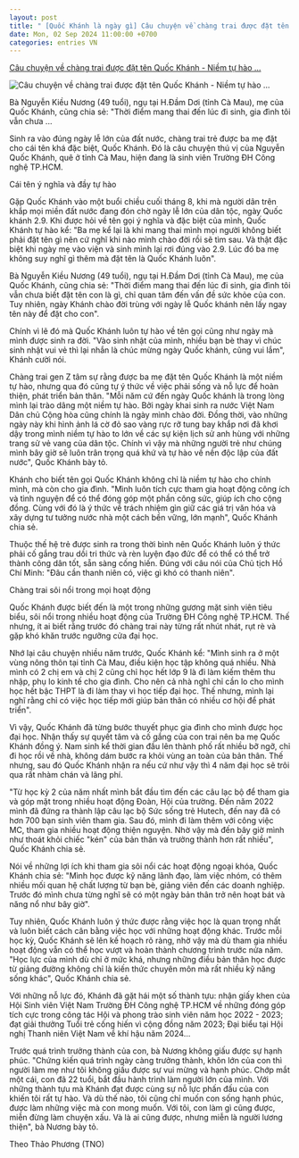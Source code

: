 ```yaml
---
layout: post
title: " [Quốc Khánh là ngày gì] Câu chuyện về chàng trai được đặt tên Quốc Khánh - Niềm tự hào ..."
date: Mon, 02 Sep 2024 11:00:00 +0700
categories: entries VN
---
```

[Câu chuyện về chàng trai được đặt tên Quốc Khánh - Niềm tự hào ...](https://baogialai.com.vn/cau-chuyen-ve-chang-trai-duoc-dat-ten-la-quoc-khanh-post291383.html)

![Câu chuyện về chàng trai được đặt tên Quốc Khánh - Niềm tự hào ...](https://image.baogialai.com.vn/1200x630/Uploaded/2024/dwkoudfxqdayukco/2024_09_02/cau-chuyen-ve-chang-trai-duoc-dat-ten-la-quoc-khanh-2722.jpg)

Bà Nguyễn Kiều Nương (49 tuổi), ngụ tại H.Đầm Dơi (tỉnh Cà Mau), mẹ của Quốc Khánh, cũng chia sẻ: "Thời điểm mang thai đến lúc đi sinh, gia đình tôi vẫn chưa ...

Sinh ra vào đúng ngày lễ lớn của đất nước, chàng trai trẻ được ba mẹ đặt cho cái tên khá đặc biệt, Quốc Khánh. Đó là câu chuyện thú vị của Nguyễn Quốc Khánh, quê ở tỉnh Cà Mau, hiện đang là sinh viên Trường ĐH Công nghệ TP.HCM.

Cái tên ý nghĩa và đầy tự hào

Gặp Quốc Khánh vào một buổi chiều cuối tháng 8, khi mà người dân trên khắp mọi miền đất nước đang đón chờ ngày lễ lớn của dân tộc, ngày Quốc khánh 2.9. Khi được hỏi về tên gọi ý nghĩa và đặc biệt của mình, Quốc Khánh tự hào kể: "Ba mẹ kể lại là khi mang thai mình mọi người không biết phải đặt tên gì nên cứ nghĩ khi nào mình chào đời rồi sẽ tìm sau. Và thật đặc biệt khi ngày mẹ vào viện và sinh mình lại rơi đúng vào 2.9. Lúc đó ba mẹ không suy nghĩ gì thêm mà đặt tên là Quốc Khánh luôn".

Bà Nguyễn Kiều Nương (49 tuổi), ngụ tại H.Đầm Dơi (tỉnh Cà Mau), mẹ của Quốc Khánh, cũng chia sẻ: "Thời điểm mang thai đến lúc đi sinh, gia đình tôi vẫn chưa biết đặt tên con là gì, chỉ quan tâm đến vấn đề sức khỏe của con. Tuy nhiên, ngày Khánh chào đời trùng với ngày lễ Quốc khánh nên lấy ngay tên này để đặt cho con".

Chính vì lẽ đó mà Quốc Khánh luôn tự hào về tên gọi cũng như ngày mà mình được sinh ra đời. "Vào sinh nhật của mình, nhiều bạn bè thay vì chúc sinh nhật vui vẻ thì lại nhắn là chúc mừng ngày Quốc khánh, cũng vui lắm", Khánh cười nói.

Chàng trai gen Z tâm sự rằng được ba mẹ đặt tên Quốc Khánh là một niềm tự hào, nhưng qua đó cũng tự ý thức về việc phải sống và nỗ lực để hoàn thiện, phát triển bản thân. "Mỗi năm cứ đến ngày Quốc khánh là trong lòng mình lại trào dâng một niềm tự hào. Bởi ngày khai sinh ra nước Việt Nam Dân chủ Cộng hòa cũng chính là ngày mình chào đời. Đồng thời, vào những ngày này khi hình ảnh lá cờ đỏ sao vàng rực rỡ tung bay khắp nơi đã khơi dậy trong mình niềm tự hào to lớn về các sự kiện lịch sử anh hùng với những trang sử vẻ vang của dân tộc. Chính vì vậy mà những người trẻ như chúng mình bây giờ sẽ luôn trân trọng quá khứ và tự hào về nền độc lập của đất nước", Quốc Khánh bày tỏ.

Khánh cho biết tên gọi Quốc Khánh không chỉ là niềm tự hào cho chính mình, mà còn cho gia đình. "Mình luôn tích cực tham gia hoạt động công ích và tình nguyện để có thể đóng góp một phần công sức, giúp ích cho cộng đồng. Cùng với đó là ý thức về trách nhiệm gìn giữ các giá trị văn hóa và xây dựng tư tưởng nước nhà một cách bền vững, lớn mạnh", Quốc Khánh chia sẻ.

Thuộc thế hệ trẻ được sinh ra trong thời bình nên Quốc Khánh luôn ý thức phải cố gắng trau dồi tri thức và rèn luyện đạo đức để có thể có thể trở thành công dân tốt, sẵn sàng cống hiến. Đúng với câu nói của Chủ tịch Hồ Chí Minh: "Đâu cần thanh niên có, việc gì khó có thanh niên".

Chàng trai sôi nổi trong mọi hoạt động

Quốc Khánh được biết đến là một trong những gương mặt sinh viên tiêu biểu, sôi nổi trong nhiều hoạt động của Trường ĐH Công nghệ TP.HCM. Thế nhưng, ít ai biết rằng trước đó chàng trai này từng rất nhút nhát, rụt rè và gặp khó khăn trước ngưỡng cửa đại học.

Nhớ lại câu chuyện nhiều năm trước, Quốc Khánh kể: "Mình sinh ra ở một vùng nông thôn tại tỉnh Cà Mau, điều kiện học tập không quá nhiều. Nhà mình có 2 chị em và chị 2 cũng chỉ học hết lớp 9 là đi làm kiếm thêm thu nhập, phụ lo kinh tế cho gia đình. Cho nên cả nhà nghĩ chỉ cần lo cho mình học hết bậc THPT là đi làm thay vì học tiếp đại học. Thế nhưng, mình lại nghĩ rằng chỉ có việc học tiếp mới giúp bản thân có nhiều cơ hội để phát triển".

Vì vậy, Quốc Khánh đã từng bước thuyết phục gia đình cho mình được học đại học. Nhận thấy sự quyết tâm và cố gắng của con trai nên ba mẹ Quốc Khánh đồng ý. Nam sinh kể thời gian đầu lên thành phố rất nhiều bỡ ngỡ, chỉ đi học rồi về nhà, không dám bước ra khỏi vùng an toàn của bản thân. Thế nhưng, sau đó Quốc Khánh nhận ra nếu cứ như vậy thì 4 năm đại học sẽ trôi qua rất nhàm chán và lãng phí.

"Từ học kỳ 2 của năm nhất mình bắt đầu tìm đến các câu lạc bộ để tham gia và góp mặt trong nhiều hoạt động Đoàn, Hội của trường. Đến năm 2022 mình đã đứng ra thành lập câu lạc bộ Sức sống trẻ Hutech, đến nay đã có hơn 700 bạn sinh viên tham gia. Sau đó, mình đi làm thêm với công việc MC, tham gia nhiều hoạt động thiện nguyện. Nhờ vậy mà đến bây giờ mình như thoát khỏi chiếc "kén" của bản thân và trưởng thành hơn rất nhiều", Quốc Khánh chia sẻ.

Nói về những lợi ích khi tham gia sôi nổi các hoạt động ngoại khóa, Quốc Khánh chia sẻ: "Mình học được kỹ năng lãnh đạo, làm việc nhóm, có thêm nhiều mối quan hệ chất lượng từ bạn bè, giảng viên đến các doanh nghiệp. Trước đó mình chưa từng nghĩ sẽ có một ngày bản thân trở nên hoạt bát và năng nổ như bây giờ".

Tuy nhiên, Quốc Khánh luôn ý thức được rằng việc học là quan trọng nhất và luôn biết cách cân bằng việc học với những hoạt động khác. Trước mỗi học kỳ, Quốc Khánh sẽ lên kế hoạch rõ ràng, nhờ vậy mà dù tham gia nhiều hoạt động vẫn có thể học vượt và hoàn thành chương trình trước nửa năm. "Học lực của mình dù chỉ ở mức khá, nhưng những điều bản thân học được từ giảng đường không chỉ là kiến thức chuyên môn mà rất nhiều kỹ năng sống khác", Quốc Khánh chia sẻ.

Với những nỗ lực đó, Khánh đã gặt hái một số thành tựu: nhận giấy khen của Hội Sinh viên Việt Nam Trường ĐH Công nghệ TP.HCM về những đóng góp tích cực trong công tác Hội và phong trào sinh viên năm học 2022 - 2023; đạt giải thưởng Tuổi trẻ cống hiến vì cộng đồng năm 2023; Đại biểu tại Hội nghị Thanh niên Việt Nam về khí hậu năm 2024…

Trước quá trình trưởng thành của con, bà Nương không giấu được sự hạnh phúc. "Chứng kiến quá trình ngày càng trưởng thành, khôn lớn của con thì người làm mẹ như tôi không giấu được sự vui mừng và hạnh phúc. Chớp mắt một cái, con đã 22 tuổi, bắt đầu hành trình làm người lớn của mình. Với những thành tựu mà Khánh đạt được cùng sự nỗ lực phấn đấu của con khiến tôi rất tự hào. Và dù thế nào, tôi cũng chỉ muốn con sống hạnh phúc, được làm những việc mà con mong muốn. Với tôi, con làm gì cũng được, miễn đừng làm chuyện xấu. Và là ai cũng được, nhưng miễn là người lương thiện", bà Nương bày tỏ.

Theo Thảo Phương (TNO)

